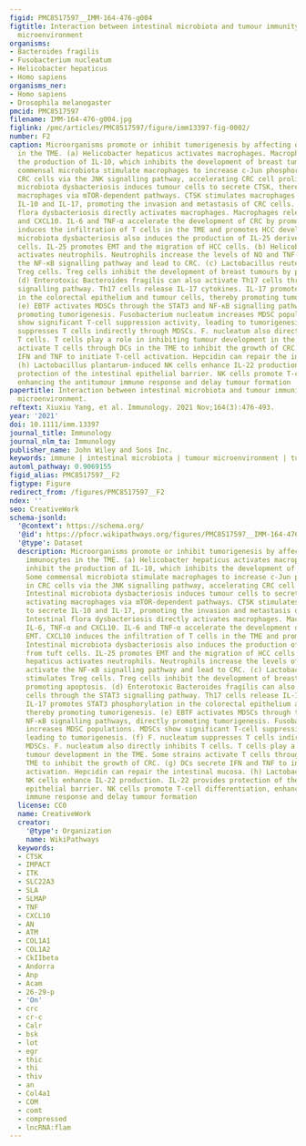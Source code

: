 ```yaml
---
figid: PMC8517597__IMM-164-476-g004
figtitle: Interaction between intestinal microbiota and tumour immunity in the tumour
  microenvironment
organisms:
- Bacteroides fragilis
- Fusobacterium nucleatum
- Helicobacter hepaticus
- Homo sapiens
organisms_ner:
- Homo sapiens
- Drosophila melanogaster
pmcid: PMC8517597
filename: IMM-164-476-g004.jpg
figlink: /pmc/articles/PMC8517597/figure/imm13397-fig-0002/
number: F2
caption: Microorganisms promote or inhibit tumorigenesis by affecting different immunocytes
  in the TME. (a) Helicobacter hepaticus activates macrophages. Macrophages inhibit
  the production of IL‐10, which inhibits the development of breast tumours. Some
  commensal microbiota stimulate macrophages to increase c‐Jun phosphorylation in
  CRC cells via the JNK signalling pathway, accelerating CRC cell proliferation. Intestinal
  microbiota dysbacteriosis induces tumour cells to secrete CTSK, thereby activating
  macrophages via mTOR‐dependent pathways. CTSK stimulates macrophages to secrete
  IL‐10 and IL‐17, promoting the invasion and metastasis of CRC cells. Intestinal
  flora dysbacteriosis directly activates macrophages. Macrophages release IL‐6, TNF‐α
  and CXCL10. IL‐6 and TNF‐α accelerate the development of CRC by promoting EMT. CXCL10
  induces the infiltration of T cells in the TME and promotes HCC development. Intestinal
  microbiota dysbacteriosis also induces the production of IL‐25 derived from tuft
  cells. IL‐25 promotes EMT and the migration of HCC cells. (b) Helicobacter hepaticus
  activates neutrophils. Neutrophils increase the levels of NO and TNF‐α, activate
  the NF‐κB signalling pathway and lead to CRC. (c) Lactobacillus reuteri stimulates
  Treg cells. Treg cells inhibit the development of breast tumours by promoting apoptosis.
  (d) Enterotoxic Bacteroides fragilis can also activate Th17 cells through the STAT3
  signalling pathway. Th17 cells release IL‐17 cytokines. IL‐17 promotes STAT3 phosphorylation
  in the colorectal epithelium and tumour cells, thereby promoting tumorigenesis.
  (e) EBTF activates MDSCs through the STAT3 and NF‐κB signalling pathways, directly
  promoting tumorigenesis. Fusobacterium nucleatum increases MDSC populations. MDSCs
  show significant T‐cell suppression activity, leading to tumorigenesis. (f) F. nucleatum
  suppresses T cells indirectly through MDSCs. F. nucleatum also directly inhibits
  T cells. T cells play a role in inhibiting tumour development in the TME. Some strains
  activate T cells through DCs in the TME to inhibit the growth of CRC. (g) DCs secrete
  IFN and TNF to initiate T‐cell activation. Hepcidin can repair the intestinal mucosa.
  (h) Lactobacillus plantarum‐induced NK cells enhance IL‐22 production. IL‐22 provides
  protection of the intestinal epithelial barrier. NK cells promote T‐cell differentiation,
  enhancing the antitumour immune response and delay tumour formation
papertitle: Interaction between intestinal microbiota and tumour immunity in the tumour
  microenvironment.
reftext: Xiuxiu Yang, et al. Immunology. 2021 Nov;164(3):476-493.
year: '2021'
doi: 10.1111/imm.13397
journal_title: Immunology
journal_nlm_ta: Immunology
publisher_name: John Wiley and Sons Inc.
keywords: immune | intestinal microbiota | tumour microenvironment | tumour therapy
automl_pathway: 0.9069155
figid_alias: PMC8517597__F2
figtype: Figure
redirect_from: /figures/PMC8517597__F2
ndex: ''
seo: CreativeWork
schema-jsonld:
  '@context': https://schema.org/
  '@id': https://pfocr.wikipathways.org/figures/PMC8517597__IMM-164-476-g004.html
  '@type': Dataset
  description: Microorganisms promote or inhibit tumorigenesis by affecting different
    immunocytes in the TME. (a) Helicobacter hepaticus activates macrophages. Macrophages
    inhibit the production of IL‐10, which inhibits the development of breast tumours.
    Some commensal microbiota stimulate macrophages to increase c‐Jun phosphorylation
    in CRC cells via the JNK signalling pathway, accelerating CRC cell proliferation.
    Intestinal microbiota dysbacteriosis induces tumour cells to secrete CTSK, thereby
    activating macrophages via mTOR‐dependent pathways. CTSK stimulates macrophages
    to secrete IL‐10 and IL‐17, promoting the invasion and metastasis of CRC cells.
    Intestinal flora dysbacteriosis directly activates macrophages. Macrophages release
    IL‐6, TNF‐α and CXCL10. IL‐6 and TNF‐α accelerate the development of CRC by promoting
    EMT. CXCL10 induces the infiltration of T cells in the TME and promotes HCC development.
    Intestinal microbiota dysbacteriosis also induces the production of IL‐25 derived
    from tuft cells. IL‐25 promotes EMT and the migration of HCC cells. (b) Helicobacter
    hepaticus activates neutrophils. Neutrophils increase the levels of NO and TNF‐α,
    activate the NF‐κB signalling pathway and lead to CRC. (c) Lactobacillus reuteri
    stimulates Treg cells. Treg cells inhibit the development of breast tumours by
    promoting apoptosis. (d) Enterotoxic Bacteroides fragilis can also activate Th17
    cells through the STAT3 signalling pathway. Th17 cells release IL‐17 cytokines.
    IL‐17 promotes STAT3 phosphorylation in the colorectal epithelium and tumour cells,
    thereby promoting tumorigenesis. (e) EBTF activates MDSCs through the STAT3 and
    NF‐κB signalling pathways, directly promoting tumorigenesis. Fusobacterium nucleatum
    increases MDSC populations. MDSCs show significant T‐cell suppression activity,
    leading to tumorigenesis. (f) F. nucleatum suppresses T cells indirectly through
    MDSCs. F. nucleatum also directly inhibits T cells. T cells play a role in inhibiting
    tumour development in the TME. Some strains activate T cells through DCs in the
    TME to inhibit the growth of CRC. (g) DCs secrete IFN and TNF to initiate T‐cell
    activation. Hepcidin can repair the intestinal mucosa. (h) Lactobacillus plantarum‐induced
    NK cells enhance IL‐22 production. IL‐22 provides protection of the intestinal
    epithelial barrier. NK cells promote T‐cell differentiation, enhancing the antitumour
    immune response and delay tumour formation
  license: CC0
  name: CreativeWork
  creator:
    '@type': Organization
    name: WikiPathways
  keywords:
  - CTSK
  - IMPACT
  - ITK
  - SLC22A3
  - SLA
  - SLMAP
  - TNF
  - CXCL10
  - AN
  - ATM
  - COL1A1
  - COL1A2
  - CkIIbeta
  - Andorra
  - Anp
  - Acam
  - 26-29-p
  - 'On'
  - crc
  - cr-c
  - Calr
  - bsk
  - lot
  - egr
  - thic
  - thi
  - thiv
  - an
  - Col4a1
  - COM
  - comt
  - compressed
  - lncRNA:flam
---
```

